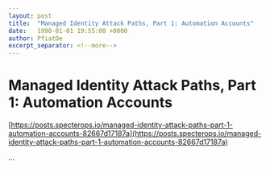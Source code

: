 ```yaml
---
layout: post
title:  "Managed Identity Attack Paths, Part 1: Automation Accounts"
date:   1990-01-01 19:55:00 +0000
author: PfiatDe
excerpt_separator: <!--more-->
---
```


# Managed Identity Attack Paths, Part 1: Automation Accounts
[https://posts.specterops.io/managed-identity-attack-paths-part-1-automation-accounts-82667d17187a](https://posts.specterops.io/managed-identity-attack-paths-part-1-automation-accounts-82667d17187a)

...
<!--more-->
